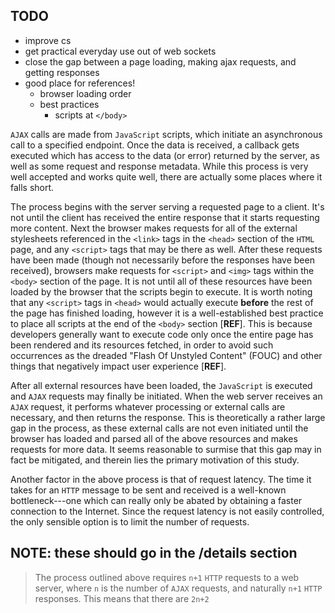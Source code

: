 ## TODO
- improve cs
- get practical everyday use out of web sockets
- close the gap between a page loading, making ajax requests, and getting responses
- good place for references!
	- browser loading order
	- best practices
		- scripts at `</body>`


`AJAX` calls are made from `JavaScript` scripts, which initiate an asynchronous call to a specified endpoint.
Once the data is received, a callback gets executed which has access to the data (or error) returned by the server, as well as some request and response metadata.
While this process is very well accepted and works quite well, there are actually some places where it falls short.

The process begins with the server serving a requested page to a client.
It's not until the client has received the entire response that it starts requesting more content.
Next the browser makes requests for all of the external stylesheets referenced in the `<link>` tags in the `<head>` section of the `HTML` page, and any `<script>` tags that may be there as well.
After these requests have been made (though not necessarily before the responses have been received), browsers make requests for `<script>` and `<img>` tags within the `<body>` section of the page.
It is not until all of these resources have been loaded by the browser that the scripts begin to execute.
It is worth noting that any `<script>` tags in `<head>` would actually execute __before__ the rest of the page has finished loading, however it is a well-established best practice to place all scripts at the end of the `<body>` section [__REF__].
This is because developers generally want to execute code only once the entire page has been rendered and its resources fetched, in order to avoid such occurrences as the dreaded "Flash Of Unstyled Content" (FOUC) and other things that negatively impact user experience [__REF__].

After all external resources have been loaded, the `JavaScript` is executed and `AJAX` requests may finally be initiated.
When the web server receives an `AJAX` request, it performs whatever processing or external calls are necessary, and then returns the response.
This is theoretically a rather large gap in the process, as these external calls are not even initiated until the browser has loaded and parsed all of the above resources and makes requests for more data.
It seems reasonable to surmise that this gap may in fact be mitigated, and therein lies the primary motivation of this study.

Another factor in the above process is that of request latency.
The time it takes for an `HTTP` message to be sent and received is a well-known bottleneck---one which can really only be abated by obtaining a faster connection to the Internet.
Since the request latency is not easily controlled, the only sensible option is to limit the number of requests.

## NOTE: these should go in the /details section
> The process outlined above requires `n+1` `HTTP` requests to a web server, where `n` is the number of `AJAX` requests, and naturally `n+1` `HTTP` responses.
> This means that there are `2n+2`
